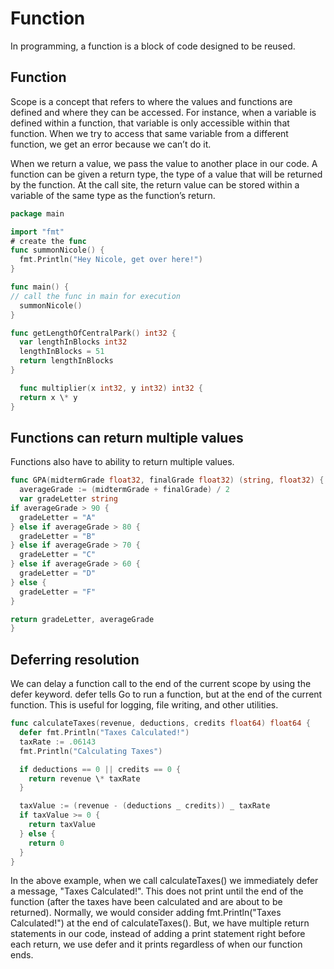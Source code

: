 # Function
In programming, a function is a block of code designed to be reused.

## Function
Scope is a concept that refers to where the values and functions are defined and where they can be accessed. For instance, when a variable is defined within a function, that variable is only accessible within that function. When we try to access that same variable from a different function, we get an error because we can’t do it.

When we return a value, we pass the value to another place in our code. A function can be given a return type, the type of a value that will be returned by the function. At the call site, the return value can be stored within a variable of the same type as the function’s return.

```go
package main

import "fmt"
# create the func
func summonNicole() {
  fmt.Println("Hey Nicole, get over here!")
}

func main() {
// call the func in main for execution
  summonNicole()
}
```

```go
func getLengthOfCentralPark() int32 {
  var lengthInBlocks int32
  lengthInBlocks = 51
  return lengthInBlocks
}
```

```go
  func multiplier(x int32, y int32) int32 {
  return x \* y
}
```
## Functions can return multiple values

Functions also have to ability to return multiple values.
```go
func GPA(midtermGrade float32, finalGrade float32) (string, float32) {
  averageGrade := (midtermGrade + finalGrade) / 2
  var gradeLetter string
if averageGrade > 90 {
  gradeLetter = "A"
} else if averageGrade > 80 {
  gradeLetter = "B"
} else if averageGrade > 70 {
  gradeLetter = "C"
} else if averageGrade > 60 {
  gradeLetter = "D"
} else {
  gradeLetter = "F"
}

return gradeLetter, averageGrade
}
```

## Deferring resolution

We can delay a function call to the end of the current scope by using the defer keyword. defer tells Go to run a function, but at the end of the current function. This is useful for logging, file writing, and other utilities.

```go
func calculateTaxes(revenue, deductions, credits float64) float64 {
  defer fmt.Println("Taxes Calculated!")
  taxRate := .06143
  fmt.Println("Calculating Taxes")

  if deductions == 0 || credits == 0 {
    return revenue \* taxRate
  }

  taxValue := (revenue - (deductions _ credits)) _ taxRate
  if taxValue >= 0 {
    return taxValue
  } else {
    return 0
  }
}
```
In the above example, when we call calculateTaxes() we immediately defer a message, "Taxes Calculated!". This does not print until the end of the function (after the taxes have been calculated and are about to be returned). Normally, we would consider adding fmt.Println("Taxes Calculated!") at the end of calculateTaxes(). But, we have multiple return statements in our code, instead of adding a print statement right before each return, we use defer and it prints regardless of when our function ends.
